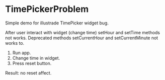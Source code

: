 # TimePickerProblem

Simple demo for illustrade TimePicker widget bug.

After user interact with widget (change time) setHour and setTime methods not works. Deprecated methods setCurrentHour and setCurrentMinute not works to.

1. Run app.
2. Change time in widget.
3. Press reset button. 

Result: no reset affect.


